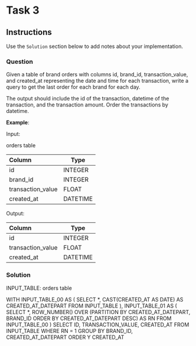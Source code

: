 # Task 3

## Instructions

Use the `Solution` section below to add notes about your implementation.


### Question
Given a table of brand orders with columns id, brand_id, transaction_value, and created_at representing the date and time for each transaction, write a query to get the last order for each brand for each day.

The output should include the id of the transaction, datetime of the transaction, and the transaction amount. Order the transactions by datetime.

**Example**:

Input:

orders table

| Column            | Type     |
|:-------------------|----------|
| id                | INTEGER  |
| brand_id          | INTEGER  |
| transaction_value | FLOAT    |
| created_at        | DATETIME |


Output:

| Column            | Type     |
|:-------------------|----------|
| id                | INTEGER  |
| transaction_value | FLOAT    |
| created_at        | DATETIME |

### Solution

INPUT_TABLE: orders table

 
WITH INPUT_TABLE_00 AS (
    SELECT
        *,
        CAST(CREATED_AT AS DATE) AS CREATED_AT_DATEPART
    FROM INPUT_TABLE
),
INPUT_TABLE_01 AS (
    SELECT 
        *,
        ROW_NUMBER() OVER (PARTITION BY CREATED_AT_DATEPART, BRAND_ID ORDER BY CREATED_AT_DATEPART DESC) AS RN
    FROM INPUT_TABLE_00
)
SELECT 
    ID,
    TRANSACTION_VALUE,
    CREATED_AT
FROM INPUT_TABLE
WHERE RN = 1
GROUP BY BRAND_ID, CREATED_AT_DATEPART
ORDER Y CREATED_AT 